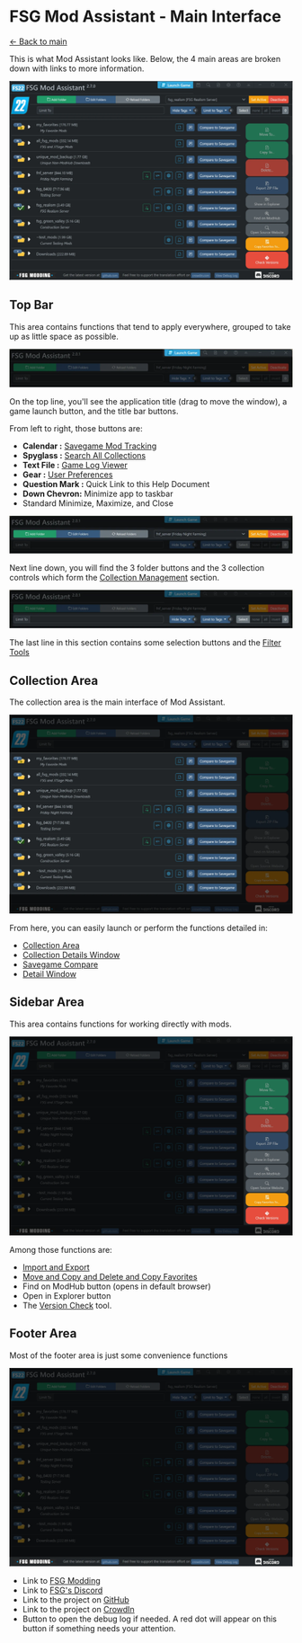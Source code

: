 # FSG Mod Assistant - Main Interface

[← Back to main](index.html)

This is what Mod Assistant looks like.  Below, the 4 main areas are broken down with links to more information.

![main](img/mainarea-999.webp)

## Top Bar

This area contains functions that tend to apply everywhere, grouped to take up as little space as possible.

![main](img/interfacemap_topbar.webp)

On the top line, you'll see the application title (drag to move the window), a game launch button, and the title bar buttons.

From left to right, those buttons are:

- __Calendar :__ [Savegame Mod Tracking](savetrack.html)
- __Spyglass :__ [Search All Collections](search.html)
- __Text File :__ [Game Log Viewer](gamelog.html)
- __Gear :__ [User Preferences](preferences.html)
- __Question Mark :__ Quick Link to this Help Document
- __Down Chevron:__ Minimize app to taskbar
- Standard Minimize, Maximize, and Close

![main](img/interfacemap_collect.webp)

Next line down, you will find the 3 folder buttons and the 3 collection controls which form the [Collection Management](collections.html) section.

![main](img/interfacemap_filter.webp)

The last line in this section contains some selection buttons and the [Filter Tools](filter.html)

## Collection Area

The collection area is the main interface of Mod Assistant.

![main](img/ifacemap_collect.webp)

From here, you can easily launch or perform the functions detailed in:

- [Collection Area](mods.html)
- [Collection Details Window](details.html)
- [Savegame Compare](savegame.html)
- [Detail Window](moddetail.html)

## Sidebar Area

This area contains functions for working directly with mods.

![main](img/ifacemap_side.webp)

Among those functions are:

- [Import and Export](importexport.html)
- [Move and Copy and Delete and Copy Favorites](fileoper.html)
- Find on ModHub button (opens in default browser)
- Open in Explorer button
- The [Version Check](versions.html) tool.

## Footer Area

Most of the footer area is just some convenience functions

![main](img/ifacemap_footer.webp)

- Link to [FSG Modding](https://www.farmsimgame.com/)
- Link to [FSG's Discord](https://discord.com/invite/NxrDJYNC7Q)
- Link to the project on [GitHub](https://github.com/FSGModding/FSG_Mod_Assistant)
- Link to the project on [CrowdIn](https://crowdin.com/project/fsg-mod-assistant/)
- Button to open the debug log if needed.  A red dot will appear on this button if something needs your attention.
